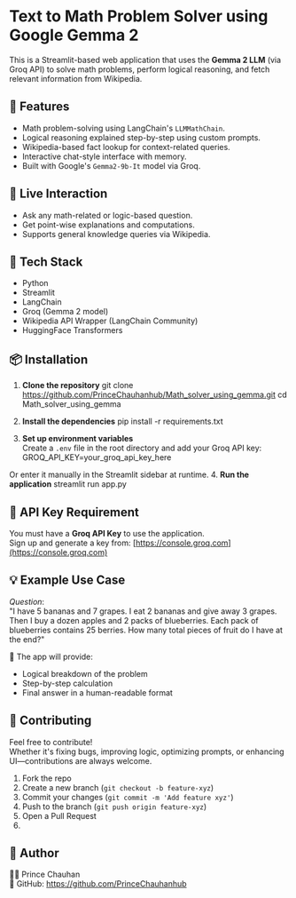 Text to Math Problem Solver using Google Gemma 2
================================================

This is a Streamlit-based web application that uses the **Gemma 2 LLM** (via Groq API) to solve math problems, perform logical reasoning, and fetch relevant information from Wikipedia.

🧮 Features
-----------
- Math problem-solving using LangChain's `LLMMathChain`.
- Logical reasoning explained step-by-step using custom prompts.
- Wikipedia-based fact lookup for context-related queries.
- Interactive chat-style interface with memory.
- Built with Google's `Gemma2-9b-It` model via Groq.

🚀 Live Interaction
-------------------
- Ask any math-related or logic-based question.
- Get point-wise explanations and computations.
- Supports general knowledge queries via Wikipedia.

🔧 Tech Stack
-------------
- Python
- Streamlit
- LangChain
- Groq (Gemma 2 model)
- Wikipedia API Wrapper (LangChain Community)
- HuggingFace Transformers

📦 Installation
---------------

1. **Clone the repository**
git clone https://github.com/PrinceChauhanhub/Math_solver_using_gemma.git
cd Math_solver_using_gemma

2. **Install the dependencies**
pip install -r requirements.txt

3. **Set up environment variables**  
Create a `.env` file in the root directory and add your Groq API key:
GROQ_API_KEY=your_groq_api_key_here

Or enter it manually in the Streamlit sidebar at runtime.
4. **Run the application**
streamlit run app.py

🔐 API Key Requirement
----------------------
You must have a **Groq API Key** to use the application.  
Sign up and generate a key from: [https://console.groq.com](https://console.groq.com)

💡 Example Use Case
-------------------
_Question_:  
"I have 5 bananas and 7 grapes. I eat 2 bananas and give away 3 grapes. Then I buy a dozen apples and 2 packs of blueberries. Each pack of blueberries contains 25 berries. How many total pieces of fruit do I have at the end?"

💬 The app will provide:
- Logical breakdown of the problem
- Step-by-step calculation
- Final answer in a human-readable format

🤝 Contributing
---------------
Feel free to contribute!  
Whether it's fixing bugs, improving logic, optimizing prompts, or enhancing UI—contributions are always welcome.

1. Fork the repo
2. Create a new branch (`git checkout -b feature-xyz`)
3. Commit your changes (`git commit -m 'Add feature xyz'`)
4. Push to the branch (`git push origin feature-xyz`)
5. Open a Pull Request
6. 
🙋 Author
---------
👨‍💻 Prince Chauhan  
🔗 GitHub: https://github.com/PrinceChauhanhub
